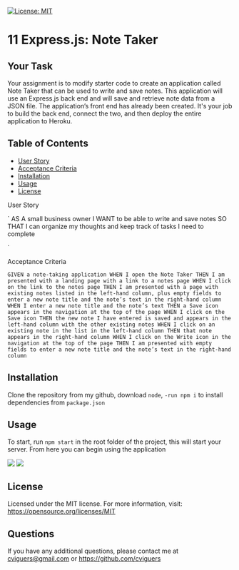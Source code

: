 [![License: MIT](https://img.shields.io/badge/License-MIT-yellow.svg)](https://opensource.org/licenses/MIT)

# 11 Express.js: Note Taker

## Your Task

Your assignment is to modify starter code to create an application called Note Taker that can be used to write and save notes. This application will use an Express.js back end and will save and retrieve note data from a JSON file.
The application’s front end has already been created. It's your job to build the back end, connect the two, and then deploy the entire application to Heroku.

## Table of Contents

- [User Story](#userStory)
- [Acceptance Criteria](#acceptanceCriteria)
- [Installation](#installation)
- [Usage](#usage)
- [License](#license)

User Story

`
AS A small business owner
I WANT to be able to write and save notes
SO THAT I can organize my thoughts and keep track of tasks I need to complete

`

Acceptance Criteria

`
GIVEN a note-taking application
WHEN I open the Note Taker
THEN I am presented with a landing page with a link to a notes page
WHEN I click on the link to the notes page
THEN I am presented with a page with existing notes listed in the left-hand column, plus empty fields to enter a new note title and the note’s text in the right-hand column
WHEN I enter a new note title and the note’s text
THEN a Save icon appears in the navigation at the top of the page
WHEN I click on the Save icon
THEN the new note I have entered is saved and appears in the left-hand column with the other existing notes
WHEN I click on an existing note in the list in the left-hand column
THEN that note appears in the right-hand column
WHEN I click on the Write icon in the navigation at the top of the page
THEN I am presented with empty fields to enter a new note title and the note’s text in the right-hand column
`

## Installation

Clone the repository from my github, download `node`, `-run npm i` to install dependencies from `package.json`

## Usage

To start, run `npm start` in the root folder of the project, this will start your server. From here you can begin using the application

<img src="./assets/images/node.png"/>

<img src="./assets/images/product.png"/>

## License

Licensed under the MIT license. For more information, visit: https://opensource.org/licenses/MIT

## Questions

If you have any additional questions, please contact me at cviguers@gmail.com or https://github.com/cviguers
